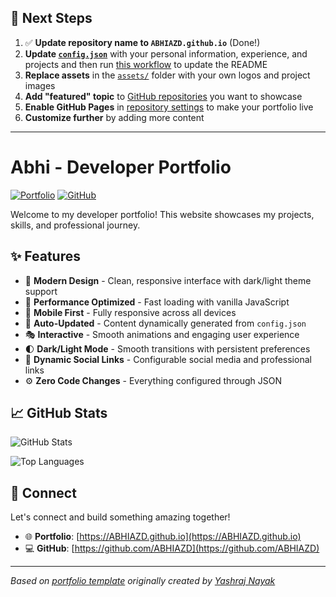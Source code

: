 ## 🚀 Next Steps

1. ✅ **Update repository name to `ABHIAZD.github.io`** (Done!)
2. **Update [`config.json`](https://github.com/ABHIAZD/ABHIAZD.github.io/blob/main/config.json)** with your personal information, experience, and projects and then run [this workflow](https://github.com/ABHIAZD/ABHIAZD.github.io/actions/workflows/update-readme.yml) to update the README
3. **Replace assets** in the [`assets/`](https://github.com/ABHIAZD/ABHIAZD.github.io/tree/main/assets/) folder with your own logos and project images
4. **Add "featured" topic** to [GitHub repositories](https://github.com/ABHIAZD?tab=repositories) you want to showcase
5. **Enable GitHub Pages** in [repository settings](https://github.com/ABHIAZD/ABHIAZD.github.io/settings/pages) to make your portfolio live
6. **Customize further** by adding more content

---

# Abhi - Developer Portfolio

<div align="left">
  
[![Portfolio](https://img.shields.io/badge/🌐_Visit_Portfolio-Live-brightgreen?style=for-the-badge)](https://ABHIAZD.github.io)
[![GitHub](https://img.shields.io/badge/GitHub-Profile-181717?style=for-the-badge&logo=github)](https://github.com/ABHIAZD)

</div>

Welcome to my developer portfolio! This website showcases my projects, skills, and professional journey.

## ✨ Features

- 🎨 **Modern Design** - Clean, responsive interface with dark/light theme support
- 🚀 **Performance Optimized** - Fast loading with vanilla JavaScript
- 📱 **Mobile First** - Fully responsive across all devices
- 🔄 **Auto-Updated** - Content dynamically generated from `config.json`
- 🎭 **Interactive** - Smooth animations and engaging user experience
- 🌓 **Dark/Light Mode** - Smooth transitions with persistent preferences
- 🔗 **Dynamic Social Links** - Configurable social media and professional links
- ⚙️ **Zero Code Changes** - Everything configured through JSON

## 📈 GitHub Stats

<div align="left">

![GitHub Stats](https://github-readme-stats.vercel.app/api?username=ABHIAZD&theme=dark&hide_border=true&include_all_commits=true&count_private=true)

![Top Languages](https://github-readme-stats.vercel.app/api/top-langs/?username=ABHIAZD&theme=dark&hide_border=true&include_all_commits=true&count_private=true&layout=compact)

</div>

## 🤝 Connect

Let's connect and build something amazing together!

- 🌐 **Portfolio**: [https://ABHIAZD.github.io](https://ABHIAZD.github.io)
- 💻 **GitHub**: [https://github.com/ABHIAZD](https://github.com/ABHIAZD)

---

*Based on [portfolio template](https://github.com/yashrajnayak/developer-portfolio) originally created by [Yashraj Nayak](https://github.com/yashrajnayak)*